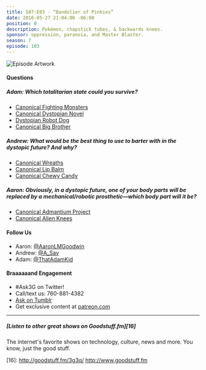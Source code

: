 ```yaml
---
title: S07:E03 - “Bandolier of Pinkies”
date: 2016-05-27 21:04:00 -06:00
position: 0
description: Pokémon, chapstick tubes, & backwards knees.
sponsor: oppression, paranoia, and Master Blaster.
season: 7
episode: 103
---
```


![Episode Artwork][1]

#### Questions

##### Adam: Which totalitarian state could you survive?

* [Canonical Fighting Monsters][2]
* [Canonical Dystopian Novel][3]
* [Dystopian Robot Dog][4]
* [Canonical Big Brother][5]

##### Andrew: What would be the best thing to use to barter with in the dystopic future? And why?

* [Canonical Wreaths][6]
* [Canonical Lip Balm][7]
* [Canonical Chewy Candy][8]

##### Aaron: Obviously, in a dystopic future, one of your body parts will be replaced by a mechanical/robotic prosthetic—which body part will it be?

* [Canonical Admantium Project][9]
* [Canonical Alien Knees][10]

#### Follow Us

* Aaron: [@AaronLMGoodwin][11]
* Andrew: [@A_Sav][12]
* Adam: [@ThatAdamKid][13]

#### Braaaaaand Engagement

* #Ask3G on Twitter!
* Call/text us: 760-881-4382
* [Ask on Tumblr][14]
* Get exclusive content at [patreon.com][15]

* * *

#####  [Listen to other great shows on Goodstuff.fm][16]

The internet's favorite shows on technology, culture, news and more. You know, just the good stuff.

[1]: http://l.gdwn.co/18WO6.jpg
[2]: http://www.pokemon.com/us/
[3]: https://en.wikipedia.org/wiki/Fahrenheit_451
[4]: https://youtu.be/M8YjvHYbZ9w
[5]: https://en.wikipedia.org/wiki/Nineteen_Eighty-Four
[6]: http://www.victoriangothic.org/the-lost-art-of-sentimental-hairwork/
[7]: http://www.chapstick.com
[8]: https://www.haribo.com/enUS/home.html
[9]: https://en.wikipedia.org/wiki/Weapon_X
[10]: https://www.youtube.com/watch?v=akYf73cUU6U
[11]: http://twitter.com/aaronlmgoodwin
[12]: http://twitter.com/a_sav
[13]: http://twitter.com/thatadamkid
[14]: http://3g3q.co/ask
[15]: http://www.patreon.com/3g3q
[16]: http://goodstuff.fm/3g3q/ http://www.goodstuff.fm